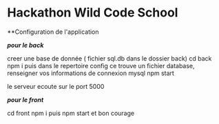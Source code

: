 # Hackathon Wild Code School
**Configuration de l'application 

***pour le back***

creer une base de donnée ( fichier sql.db dans le dossier back)
cd back 
npm i 
puis dans le repertoire config ce trouve un fichier database, renseigner vos informations de connexion mysql
npm start   

le serveur ecoute sur le port 5000

***pour le front***

cd front
npm i
puis npm start  et bon courage 
